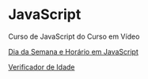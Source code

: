 # JavaScript
 Curso de JavaScript do Curso em Vídeo

 <a href="https://juninho15830.github.io/JavaScript/Exercicios%20Praticos/AulaEx01/ex016.html"> Dia da Semana e Horário em JavaScript<a>

 <a href="https://juninho15830.github.io/JavaScript/Exercicios%20Praticos/AulaEx02/ex017.html"> Verificador de Idade</a>